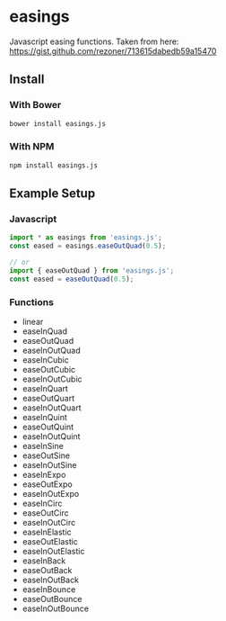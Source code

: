 easings
=======
Javascript easing functions. Taken from here: https://gist.github.com/rezoner/713615dabedb59a15470

Install
-------

### With Bower

```bash
bower install easings.js
```

### With NPM

```bash
npm install easings.js
```

Example Setup
-------------

### Javascript

```javascript
import * as easings from 'easings.js';
const eased = easings.easeOutQuad(0.5);

// or
import { easeOutQuad } from 'easings.js';
const eased = easeOutQuad(0.5);

```

### Functions

- linear
- easeInQuad
- easeOutQuad
- easeInOutQuad
- easeInCubic
- easeOutCubic
- easeInOutCubic
- easeInQuart
- easeOutQuart
- easeInOutQuart
- easeInQuint
- easeOutQuint
- easeInOutQuint
- easeInSine
- easeOutSine
- easeInOutSine
- easeInExpo
- easeOutExpo
- easeInOutExpo
- easeInCirc
- easeOutCirc
- easeInOutCirc
- easeInElastic
- easeOutElastic
- easeInOutElastic
- easeInBack
- easeOutBack
- easeInOutBack
- easeInBounce
- easeOutBounce
- easeInOutBounce
